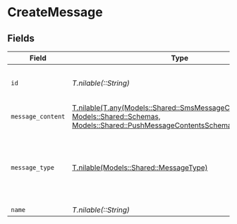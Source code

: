# CreateMessage


## Fields

| Field                                                                                                                                                                     | Type                                                                                                                                                                      | Required                                                                                                                                                                  | Description                                                                                                                                                               | Example                                                                                                                                                                   |
| ------------------------------------------------------------------------------------------------------------------------------------------------------------------------- | ------------------------------------------------------------------------------------------------------------------------------------------------------------------------- | ------------------------------------------------------------------------------------------------------------------------------------------------------------------------- | ------------------------------------------------------------------------------------------------------------------------------------------------------------------------- | ------------------------------------------------------------------------------------------------------------------------------------------------------------------------- |
| `id`                                                                                                                                                                      | *T.nilable(::String)*                                                                                                                                                     | :heavy_minus_sign:                                                                                                                                                        | Unique identifier                                                                                                                                                         | 8187e5da-dc77-475e-9949-af0f1fa4e4e3                                                                                                                                      |
| `message_content`                                                                                                                                                         | [T.nilable(T.any(Models::Shared::SmsMessageContentsSchemas, Models::Shared::Schemas, Models::Shared::PushMessageContentsSchemas))](../../models/shared/messagecontent.md) | :heavy_minus_sign:                                                                                                                                                        | N/A                                                                                                                                                                       |                                                                                                                                                                           |
| `message_type`                                                                                                                                                            | [T.nilable(Models::Shared::MessageType)](../../models/shared/messagetype.md)                                                                                              | :heavy_minus_sign:                                                                                                                                                        | Stackone enum identifying the type of message associated with the content.                                                                                                |                                                                                                                                                                           |
| `name`                                                                                                                                                                    | *T.nilable(::String)*                                                                                                                                                     | :heavy_minus_sign:                                                                                                                                                        | N/A                                                                                                                                                                       |                                                                                                                                                                           |